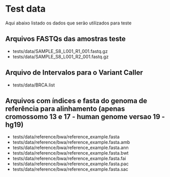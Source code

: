 # Test data

Aqui abaixo listado os dados que serão utilizados para teste


## Arquivos FASTQs das amostras teste

- tests/data/SAMPLE_S8_L001_R1_001.fastq.gz
- tests/data/SAMPLE_S8_L001_R2_001.fastq.gz


## Arquivo de Intervalos para o Variant Caller

- tests/data/BRCA.list

## Arquivos com índices e fasta do genoma de referência para alinhamento (apenas cromossomo 13 e 17 - human genome versao 19 - hg19)


- tests/data/reference/bwa/reference_example.fasta
- tests/data/reference/bwa/reference_example.fasta.amb
- tests/data/reference/bwa/reference_example.fasta.ann
- tests/data/reference/bwa/reference_example.fasta.bwt
- tests/data/reference/bwa/reference_example.fasta.fai
- tests/data/reference/bwa/reference_example.fasta.pac
- tests/data/reference/bwa/reference_example.fasta.sac